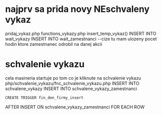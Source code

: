 # najprv sa prida novy NEschvaleny vykaz
pridaj_vykaz.php
functions_vykazy.php
    insert_temp_vykaz()
        INSERT INTO wait_vykazy
        INSERT INTO wait_zamestnanci
        --cize tu mam ulozeny pocet hodin ktore zamestnanec odrobil na danej akcii

# schvalenie vykazu
cela masineria startuje po tom co je kliknute na schvalenie vykazu
php/schvalenie_vykazu/fnc_schvalenie_vykazu.php
    INSERT INTO schvalene_vykazy
    INSERT INTO schvalene_vykazy_zamestnanci

    CREATE TRIGGER fin_den_firmy_insert
AFTER INSERT
   ON schvalene_vykazy_zamestnanci FOR EACH ROW
